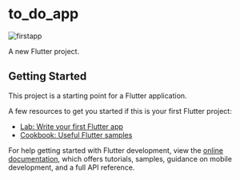 # to_do_app
![firstapp](https://github.com/Usama-Razzaq/to_do_app/assets/80523457/8f9c85c6-ce38-498d-812a-d42bc7aa7de3)

A new Flutter project.

## Getting Started

This project is a starting point for a Flutter application.

A few resources to get you started if this is your first Flutter project:

- [Lab: Write your first Flutter app](https://docs.flutter.dev/get-started/codelab)
- [Cookbook: Useful Flutter samples](https://docs.flutter.dev/cookbook)

For help getting started with Flutter development, view the
[online documentation](https://docs.flutter.dev/), which offers tutorials,
samples, guidance on mobile development, and a full API reference.
